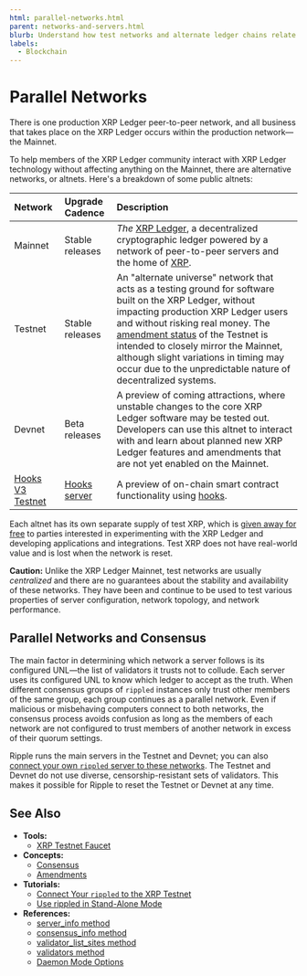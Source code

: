 ```yaml
---
html: parallel-networks.html
parent: networks-and-servers.html
blurb: Understand how test networks and alternate ledger chains relate to the production XRP Ledger.
labels:
  - Blockchain
---
```

# Parallel Networks

There is one production XRP Ledger peer-to-peer network, and all business that takes place on the XRP Ledger occurs within the production network—the Mainnet.

To help members of the XRP Ledger community interact with XRP Ledger technology without affecting anything on the Mainnet, there are alternative networks, or altnets. Here's a breakdown of some public altnets:

| Network | Upgrade Cadence | Description                                      |
|:--------|:----------------|:-------------------------------------------------|
| Mainnet | Stable releases | _The_ [XRP Ledger](/about/), a  decentralized cryptographic ledger powered by a network of peer-to-peer servers and the home of [XRP](../../introduction/what-is-xrp.md). |
| Testnet | Stable releases | An "alternate universe" network that acts as a testing ground for software built on the XRP Ledger, without impacting production XRP Ledger users and without risking real money. The [amendment status](../../resources/known-amendments.md) of the Testnet is intended to closely mirror the Mainnet, although slight variations in timing may occur due to the unpredictable nature of decentralized systems. |
| Devnet  | Beta releases   | A preview of coming attractions, where unstable changes to the core XRP Ledger software may be tested out. Developers can use this altnet to interact with and learn about planned new XRP Ledger features and amendments that are not yet enabled on the Mainnet. |
| [Hooks V3 Testnet](https://hooks-testnet-v3.xrpl-labs.com/) | [Hooks server](https://github.com/XRPL-Labs/xrpld-hooks) | A preview of on-chain smart contract functionality using [hooks](https://xrpl-hooks.readme.io/). |

Each altnet has its own separate supply of test XRP, which is [given away for free](/resources/dev-tools/xrp-faucets) to parties interested in experimenting with the XRP Ledger and developing applications and integrations. Test XRP does not have real-world value and is lost when the network is reset.

**Caution:** Unlike the XRP Ledger Mainnet, test networks are usually _centralized_ and there are no guarantees about the stability and availability of these networks. They have been and continue to be used to test various properties of server configuration, network topology, and network performance.


## Parallel Networks and Consensus

The main factor in determining which network a server follows is its configured UNL—the list of validators it trusts not to collude. Each server uses its configured UNL to know which ledger to accept as the truth. When different consensus groups of `rippled` instances only trust other members of the same group, each group continues as a parallel network. Even if malicious or misbehaving computers connect to both networks, the consensus process avoids confusion as long as the members of each network are not configured to trust members of another network in excess of their quorum settings.

Ripple runs the main servers in the Testnet and Devnet; you can also [connect your own `rippled` server to these networks](../../infrastructure/configuration/connect-your-rippled-to-the-xrp-test-net.md). The Testnet and Devnet do not use diverse, censorship-resistant sets of validators. This makes it possible for Ripple to reset the Testnet or Devnet at any time.


## See Also

- **Tools:**
    - [XRP Testnet Faucet](/resources/dev-tools/xrp-faucets)
- **Concepts:**
    - [Consensus](../consensus-protocol/index.md)
    - [Amendments](amendments.md)
- **Tutorials:**
    - [Connect Your `rippled` to the XRP Testnet](../../infrastructure/configuration/connect-your-rippled-to-the-xrp-test-net.md)
    - [Use rippled in Stand-Alone Mode](../../infrastructure/testing-and-auditing/index.md)
- **References:**
    - [server_info method](../../references/http-websocket-apis/public-api-methods/server-info-methods/server_info.md)
    - [consensus_info method](../../references/http-websocket-apis/admin-api-methods/status-and-debugging-methods/consensus_info.md)
    - [validator_list_sites method](../../references/http-websocket-apis/admin-api-methods/status-and-debugging-methods/validator_list_sites.md)
    - [validators method](../../references/http-websocket-apis/admin-api-methods/status-and-debugging-methods/validators.md)
    - [Daemon Mode Options](../../infrastructure/commandline-usage.md#daemon-mode-options)
